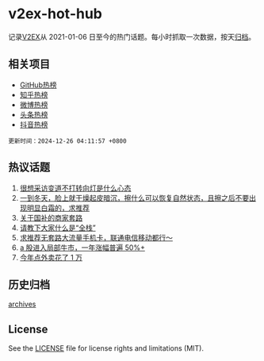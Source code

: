 # v2ex-hot-hub

 记录[V2EX](https://www.v2ex.com/)从 2021-01-06 日至今的热门话题。每小时抓取一次数据，按天[归档](archives)。
 
 ## 相关项目

- [GitHub热榜](https://github.com/lonnyzhang423/github-hot-hub)
- [知乎热榜](https://github.com/lonnyzhang423/zhihu-hot-hub)
- [微博热榜](https://github.com/lonnyzhang423/weibo-hot-hub)
- [头条热榜](https://github.com/lonnyzhang423/toutiao-hot-hub)
- [抖音热榜](https://github.com/lonnyzhang423/douyin-hot-hub)


 `更新时间：2024-12-26 04:11:57 +0800`

## 热议话题

1. [很想采访变道不打转向灯是什么心态](https://www.v2ex.com/t/1100147)
1. [一到冬天，脸上就干燥起皮暗沉，擦什么可以恢复自然状态，且擦之后不要出现明显白霜的，求推荐](https://www.v2ex.com/t/1100062)
1. [关于国补的商家套路](https://www.v2ex.com/t/1100063)
1. [请教下大家什么是“全栈”](https://www.v2ex.com/t/1100069)
1. [求推荐无套路大流量手机卡，联通电信移动都行～](https://www.v2ex.com/t/1100054)
1. [a 股进入局部牛市，一年涨幅普遍 50%+](https://www.v2ex.com/t/1100091)
1. [今年点外卖花了 1 万](https://www.v2ex.com/t/1100119)

## 历史归档

[archives](archives)

## License

See the [LICENSE](LICENSE) file for license rights and limitations (MIT).
